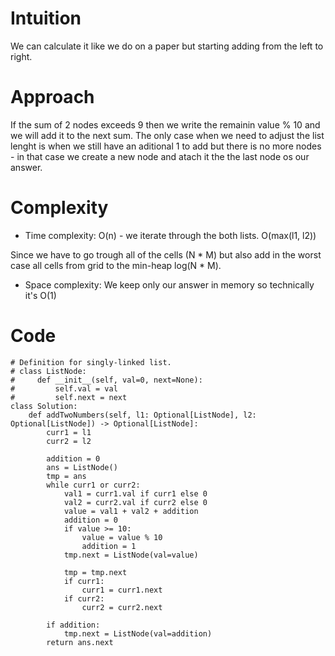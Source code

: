 # Intuition
We can calculate it like we do on a paper but starting adding from the left to right.

# Approach
If the sum of 2 nodes exceeds 9 then we write the remainin value % 10 and we will add it to the next sum. The only case when we need to adjust the list lenght is when we still have an aditional 1 to add but there is no more nodes - in that case we create a new node and atach it the the last node os our answer.

# Complexity
- Time complexity:
O(n) - we iterate through the both lists.
O(max(l1, l2))

Since we have to go trough all of the cells (N * M) but also add in the worst case all cells from grid to the min-heap log(N * M).

- Space complexity:
We keep only our answer in memory so technically it's O(1)

# Code
```python3 []
# Definition for singly-linked list.
# class ListNode:
#     def __init__(self, val=0, next=None):
#         self.val = val
#         self.next = next
class Solution:
    def addTwoNumbers(self, l1: Optional[ListNode], l2: Optional[ListNode]) -> Optional[ListNode]:
        curr1 = l1
        curr2 = l2

        addition = 0
        ans = ListNode()
        tmp = ans
        while curr1 or curr2:
            val1 = curr1.val if curr1 else 0
            val2 = curr2.val if curr2 else 0
            value = val1 + val2 + addition
            addition = 0
            if value >= 10:
                value = value % 10
                addition = 1
            tmp.next = ListNode(val=value)

            tmp = tmp.next
            if curr1:
                curr1 = curr1.next
            if curr2:
                curr2 = curr2.next
        
        if addition:
            tmp.next = ListNode(val=addition)
        return ans.next

```